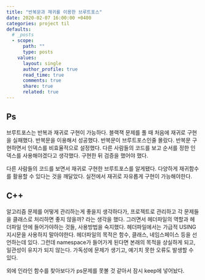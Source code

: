 ```yaml
---
title: "반복문과 재귀를 이용한 브루트포스"
date: 2020-02-07 16:00:00 +0400
categories: project til
defaults:
  # _posts
  - scope:
      path: ""
      type: posts
    values:
      layout: single
      author_profile: true
      read_time: true
      comments: true
      share: true
      related: true
---
```


Ps
-

브루트포스는 반복과 재귀로 구현이 가능하다. 블랙잭 문제를 풀 때 처음에 재귀로 구현을 실패했다. 반복문을 이용해서 성공했다. 반복문이 브루트포스인줄 몰랐다. 반복문 구현하면서 인덱스를 비효율적으로 설정했다. 다른 사람들의 코드를 보고 순서를 정한 인덱스를 사용해야겠다고 생각했다. 구현한 뒤 검증을 했어야 했다.

다른 사람들의 코드를 보면서 재귀로 구현한 브루트포스를 알게됐다. 다양하게 재귀함수를 활용할 수 있다는 것을 깨달았다. 실전에서 재귀로 자유롭게 구현이 가능해야한다.

C++
-
알고리즘 문제를 어떻게 관리하는게 좋을지 생각하다가, 프로젝트로 관리하고 각 문제들을 클래스로 처리하면 좋지 않을까? 라는 생각을 했다. 그러면서 헤더파일의 역할과 헤더파일 안에 들어가야하는 것들, 사용방법을 숙지했다. 헤더파일에서는 가급적 USING 지시문을 사용하지 말아야한다. 헤더파일의 목적은 함수, 클래스, 네임스페이스 등을 선언하는데 있다. 그런데 namespace가 들어가게 된다면 본래의 목적을 상실하게 되고, 일관성이 유지가 되지 않는다. 가독성에 문제가 생기고, 예기치 못한 오류도 발생할 수 있다.

외에 인라인 함수를 찾아보다가 ps문제를 못볼 것 같아서 잠시 keep에 넣어놨다.

